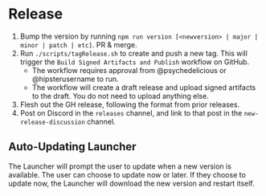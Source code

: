 # Release

1. Bump the version by running `npm run version [<newversion> | major | minor | patch | etc]`. PR & merge.
2. Run `./scripts/tagRelease.sh` to create and push a new tag. This will trigger the `Build Signed Artifacts and Publish` workflow on GitHub.
   - The workflow requires approval from @psychedelicious or @hipsterusername to run.
   - The workflow will create a draft release and upload signed artifacts to the draft. You do not need to upload anything else.
3. Flesh out the GH release, following the format from prior releases.
4. Post on Discord in the `releases` channel, and link to that post in the `new-release-discussion` channel.

## Auto-Updating Launcher

The Launcher will prompt the user to update when a new version is available. The user can choose to update now or later. If they choose to update now, the Launcher will download the new version and restart itself.
